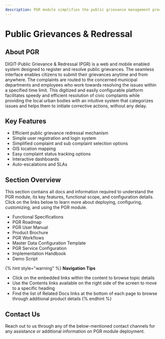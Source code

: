 ```yaml
---
description: PGR module simplifies the public grievance management process
---
```


# Public Grievances & Redressal

## About PGR

DIGIT-Public Grievance & Redressal \(PGR\) is a web and mobile enabled system designed to register and resolve public grievances. The seamless interface enables citizens to submit their grievances anytime and from anywhere. The complaints are routed to the concerned municipal departments and employees who work towards resolving the issues within a specified time limit. This digitized and easily configurable platform facilitates speedy and efficient resolution of civic complaints while providing the local urban bodies with an intuitive system that categorizes issues and helps them to initiate corrective actions, without any delay.  

## Key Features

* Efficient public grievance redressal mechanism
* Simple user registration and login system
* Simplified complaint and sub complaint selection options
* GIS location mapping 
* Easy complaint status tracking options
* Interactive dashboards  
* Auto-escalations and SLAs 

## Section Overview

This section contains all docs and information required to understand the PGR module, its key features, functional scope, and configuration details. Click on the links below to learn more about deploying, configuring, customizing, and using the PGR module.

* Functional Specifications
* PGR Roadmap
* PGR User Manual
* Product Brochure
* PGR Workflows 
* Master Data Configuration Template
* PGR Service Configuration
* Implementation Handbook
* Demo Script

{% hint style="warning" %}
**Navigation Tips**

* Click on the embedded links within the content to browse topic details
* Use the Contents links available on the right side of the screen to move to a specific heading
* Find the list of Related Docs links at the bottom of each page to browse through additional product details
{% endhint %}

## Contact Us

Reach out to us through any of the below-mentioned contact channels for any assistance or additional information on PGR module deployment.





  



